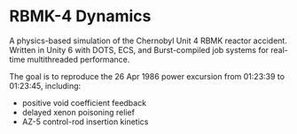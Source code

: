 # RBMK-4 Dynamics

A physics-based simulation of the Chernobyl Unit 4 RBMK reactor accident.  
Written in Unity 6 with DOTS, ECS, and Burst-compiled job systems for real-time multithreaded performance.

The goal is to reproduce the 26 Apr 1986 power excursion from 01:23:39 to 01:23:45, including:
* positive void coefficient feedback
* delayed xenon poisoning relief
* AZ-5 control-rod insertion kinetics
